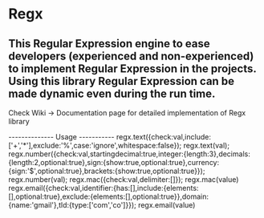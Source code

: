 # Regx

<h2>This Regular Expression engine to ease developers (experienced and non-experienced) to implement Regular Expression in the projects. Using this library Regular Expression can be made dynamic even during the run time.</h2>

Check Wiki -> Documentation page for detailed implementation of Regx library


-------------- Usage -----------
regx.text({check:val,include:['+','*'],exclude:'%',case:'ignore',whitespace:false}); regx.text(val);
regx.number({check:val,startingdecimal:true,integer:{length:3},decimals:{length:2,optional:true},sign:{show:true,optional:true},currency:{sign:'$',optional:true},brackets:{show:true,optional:true}}); regx.number(val);
regx.mac({check:val,delimiter:[]}); regx.mac(value)
regx.email({check:val,identifier:{has:[],include:{elements:[],optional:true},exclude:{elements:[],optional:true}},domain:{name:'gmail'},tld:{type:['com','co']}}); regx.email(value)
